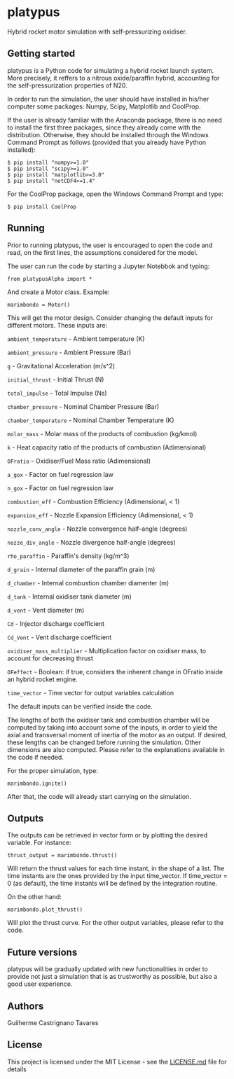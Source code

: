 # platypus

Hybrid rocket motor simulation with self-pressurizing oxidiser.

## Getting started

platypus is a Python code for simulating a hybrid rocket launch system. More precisely, it reffers to a nitrous oxide/paraffin hybrid, accounting for the self-pressurization properties of N20.

In order to run the simulation, the user should have installed in his/her computer some packages: Numpy, Scipy, Matplotlib and CoolProp.

If the user is already familiar with the Anaconda package, there is no need to install the first three packages, since they already come with the distribution. Otherwise, they should be installed through the  Windows Command Prompt as follows (provided that you already have Python installed):

```
$ pip install "numpy>=1.0"
$ pip install "scipy>=1.0"
$ pip install "matplotlib>=3.0"
$ pip install "netCDF4>=1.4"
```

For the CoolProp package, open the Windows Command Prompt and type:

```
$ pip install CoolProp
```

## Running

Prior to running platypus, the user is encouraged to open the code and read, on the first lines, the assumptions considered for the model. 

The user can run the code by starting a Jupyter Notebbok and typing:

```
from platypusAlpha import *
```
And create a Motor class. Example:

```
marimbondo = Motor()
```

This will get the motor design. Consider changing the default inputs for different motors. These inputs are:

`ambient_temperature`   - Ambient temperature (K)

`ambient_pressure`      - Ambient Pressure (Bar)

`g`                     - Gravitational Acceleration (m/s^2)

`initial_thrust`        - Initial Thrust (N)

`total_impulse`         - Total Impulse (Ns)

`chamber_pressure`      - Nominal Chamber Pressure (Bar)

`chamber_temperature`   - Nominal Chamber Temperature (K)

`molar_mass`            - Molar mass of the products of combustion (kg/kmol)

`k`                     - Heat capacity ratio of the products of combustion (Adimensional)

`OFratio`               - Oxidiser/Fuel Mass ratio (Adimensional)

`a_gox`                 - Factor on fuel regression law

`n_gox`                 - Factor on fuel regression law

`combustion_eff`        - Combustion Efficiency (Adimensional, < 1)

`expansion_eff`         - Nozzle Expansion Efficiency (Adimensional, < 1)

`nozzle_conv_angle`     - Nozzle convergence half-angle (degrees)

`nozze_div_angle`       - Nozzle divergence half-angle (degrees)

`rho_paraffin`          - Paraffin's density (kg/m^3)

`d_grain`               - Internal diameter of the paraffin grain (m)

`d_chamber`             - Internal combustion chamber diamenter (m)

`d_tank`                - Internal oxidiser tank diameter (m)

`d_vent`                - Vent diameter (m)

`Cd`                    - Injector discharge coefficient

`Cd_Vent`               - Vent discharge coefficient

`oxidiser_mass_multiplier` - Multiplication factor on oxidiser mass, to account for decreasing thrust

`OFeffect`              - Boolean: if true, considers the inherent change in OFratio inside an hybrid rocket engine.

`time_vector`           - Time vector for output variables calculation

The default inputs can be verified inside the code.

The lengths of both the oxidiser tank and combustion chamber will be computed by taking into account some
of the inputs, in order to yield the axial and transversal moment of inertia of the motor as an output.
If desired, these lengths can be changed before running the simulation. Other dimensions are also computed.
Please refer to the explanations available in the code if needed.

For the proper simulation, type:

```
marimbondo.ignite()
```

After that, the code will already start carrying on the simulation.

## Outputs

The outputs can be retrieved in vector form or by plotting the desired variable. For instance:

```
thrust_output = marimbondo.thrust()
```

Will return the thrust values for each time instant, in the shape of a list. The time instants are
the ones provided by the input time_vector. If time_vector = 0 (as default), the time instants will 
be defined by the integration routine. 

On the other hand:

```
marimbondo.plot_thrust()
```

Will plot the thrust curve. For the other output variables, please refer to the code.

## Future versions

platypus will be gradually updated with new functionalities in order to provide not just a simulation that is as trustworthy as possible, but also a good user experience.

## Authors

Guilherme Castrignano Tavares

## License

This project is licensed under the MIT License - see the [LICENSE.md](https://github.com/guilhermemd11/platypus/blob/master/LICENSE) file for details
